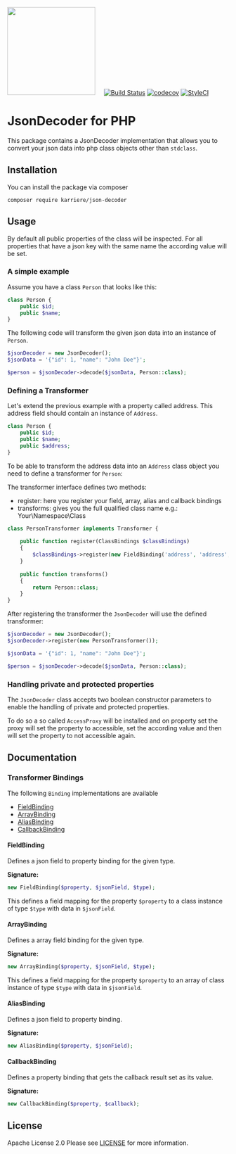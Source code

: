 <a href="https://www.karriere.at/" target="_blank"><img width="200" src="http://www.karriere.at/images/layout/katlogo.svg"></a>
<span>&nbsp;&nbsp;&nbsp;</span>
[![Build Status](https://travis-ci.org/karriereat/json-decoder.svg?branch=master)](https://travis-ci.org/karriereat/json-decoder)
[![codecov](https://codecov.io/gh/karriereat/json-decoder/branch/master/graph/badge.svg)](https://codecov.io/gh/karriereat/json-decoder)
[![StyleCI](https://styleci.io/repos/89163851/shield?branch=master)](https://styleci.io/repos/89163851)

# JsonDecoder for PHP

This package contains a JsonDecoder implementation that allows you to convert your json data into php class objects other than `stdclass`.

## Installation
You can install the package via composer
```
composer require karriere/json-decoder
```

## Usage
By default all public properties of the class will be inspected. For all properties that have a json key with the same name the according value will be set.

### A simple example
Assume you have a class `Person` that looks like this:
```php
class Person {
    public $id;
    public $name;
}
```

The following code will transform the given json data into an instance of `Person`.

```php
$jsonDecoder = new JsonDecoder();
$jsonData = '{"id": 1, "name": "John Doe"}';

$person = $jsonDecoder->decode($jsonData, Person::class);
```

### Defining a Transformer
Let's extend the previous example with a property called address. This address field should contain an instance of `Address`.
```php
class Person {
    public $id;
    public $name;
    public $address;
}
```

To be able to transform the address data into an `Address` class object you need to define a transformer for `Person`:

The transformer interface defines two methods:

* register: here you register your field, array, alias and callback bindings
* transforms: gives you the full qualified class name e.g.: Your\Namespace\Class
```php
class PersonTransformer implements Transformer {
    
    public function register(ClassBindings $classBindings)
    {
        $classBindings->register(new FieldBinding('address', 'address', Address::class);
    }
    
    public function transforms()
    {
        return Person::class;
    }
}
```

After registering the transformer the `JsonDecoder` will use the defined transformer:
```php
$jsonDecoder = new JsonDecoder();
$jsonDecoder->register(new PersonTransformer());

$jsonData = '{"id": 1, "name": "John Doe"}';

$person = $jsonDecoder->decode($jsonData, Person::class);
```

### Handling private and protected properties
The `JsonDecoder` class accepts two boolean constructor parameters to enable the handling of private and protected properties.

To do so a so called `AccessProxy` will be installed and on property set the proxy will set the property to accessible, set the according value and then will set the property to not accessible again.

## Documentation

### Transformer Bindings
The following `Binding` implementations are available

* [FieldBinding](#fieldbinding)
* [ArrayBinding](#arraybinding)
* [AliasBinding](#aliasbinding)
* [CallbackBinding](#callbackbinding)

#### FieldBinding
Defines a json field to property binding for the given type.

**Signature:**
```php
new FieldBinding($property, $jsonField, $type);
```
This defines a field mapping for the property `$property` to a class instance of type `$type` with data in `$jsonField`.

#### ArrayBinding
Defines a array field binding for the given type.

**Signature:**
```php
new ArrayBinding($property, $jsonField, $type);
```
This defines a field mapping for the property `$property` to an array of class instance of type `$type` with data in `$jsonField`.

#### AliasBinding
Defines a json field to property binding.

**Signature:**
```php
new AliasBinding($property, $jsonField);
```

#### CallbackBinding
Defines a property binding that gets the callback result set as its value.

**Signature:**
```php
new CallbackBinding($property, $callback);
```

## License

Apache License 2.0 Please see [LICENSE](LICENSE) for more information.
